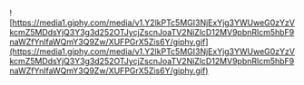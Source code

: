 ![https://media1.giphy.com/media/v1.Y2lkPTc5MGI3NjExYjg3YWUweG0zYzVkcmZ5MDdsYjQ3Y3g3d252OTJycjZscnJoaTV2NiZlcD12MV9pbnRlcm5hbF9naWZfYnlfaWQmY3Q9Zw/XUFPGrX5Zis6Y/giphy.gif](https://media1.giphy.com/media/v1.Y2lkPTc5MGI3NjExYjg3YWUweG0zYzVkcmZ5MDdsYjQ3Y3g3d252OTJycjZscnJoaTV2NiZlcD12MV9pbnRlcm5hbF9naWZfYnlfaWQmY3Q9Zw/XUFPGrX5Zis6Y/giphy.gif)
